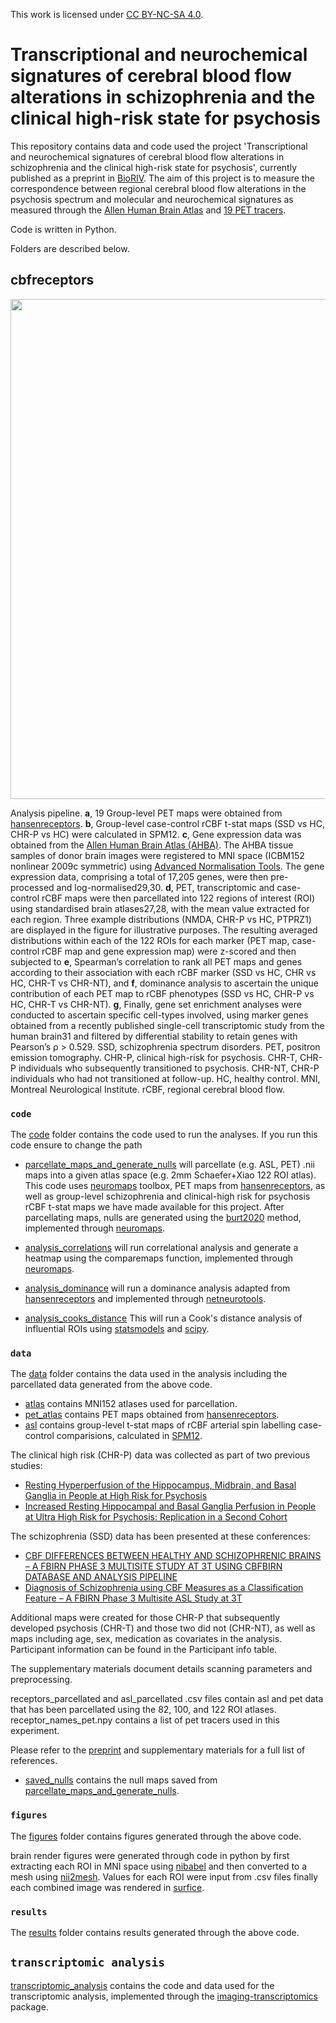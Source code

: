 This work is licensed under [CC BY-NC-SA 4.0](https://creativecommons.org/licenses/by-nc-sa/4.0/?ref=chooser-v1). 

# Transcriptional and neurochemical signatures of cerebral blood flow alterations in schizophrenia and the clinical high-risk state for psychosis
This repository contains data and code used the project 'Transcriptional and neurochemical signatures of cerebral blood flow alterations in schizophrenia and the clinical high-risk state for psychosis', currently published as a preprint in [BioRIV](https://www.biorxiv.org/content/10.1101/2024.03.13.583894v1). The aim of this project is to measure the correspondence between regional cerebral blood flow alterations in the psychosis spectrum and molecular and neurochemical signatures as measured through the [Allen Human Brain Atlas](https://portal.brain-map.org) and [19 PET tracers](https://github.com/netneurolab/hansen_receptors/tree/main/).

Code is written in Python.

Folders are described below.

## cbfreceptors
<img src="figures/fig1.png"  width="800">

Analysis pipeline. **a**, 19 Group-level PET maps were obtained from [hansenreceptors](http://github.com/netneurolab/hansen_receptors). **b**, Group-level case-control rCBF t-stat maps (SSD vs HC, CHR-P vs HC) were calculated in SPM12. **c**, Gene expression data was obtained from the [Allen Human Brain Atlas (AHBA)](https://portal.brain-map.org). The AHBA tissue samples of donor brain images were registered to MNI space (ICBM152 nonlinear 2009c symmetric) using [Advanced Normalisation Tools](https://zenodo.org/records/3677132). The gene expression data, comprising a total of 17,205 genes, were then pre-processed and log-normalised29,30. **d**, PET, transcriptomic and case-control rCBF maps were then parcellated into 122 regions of interest (ROI) using standardised brain atlases27,28, with the mean value extracted for each region. Three example distributions (NMDA, CHR-P vs HC, PTPRZ1) are displayed in the figure for illustrative purposes. The resulting averaged distributions within each of the 122 ROIs for each marker (PET map, case-control rCBF map and gene expression map) were z-scored and then subjected to **e**, Spearman’s correlation to rank all PET maps and genes according to their association with each rCBF marker (SSD vs HC, CHR vs HC, CHR-T vs CHR-NT), and **f**, dominance analysis to ascertain the unique contribution of each PET map to rCBF phenotypes (SSD vs HC, CHR-P vs HC, CHR-T vs CHR-NT). **g**, Finally, gene set enrichment analyses were conducted to ascertain specific cell-types involved, using marker genes obtained from a recently published single-cell transcriptomic study from the human brain31 and filtered by differential stability to retain genes with Pearson’s ρ > 0.529. SSD, schizophrenia spectrum disorders. PET, positron emission tomography. CHR-P, clinical high-risk for psychosis. CHR-T, CHR-P individuals who subsequently transitioned to psychosis. CHR-NT, CHR-P individuals who had not transitioned at follow-up. HC, healthy control. MNI, Montreal Neurological Institute. rCBF, regional cerebral blood flow.

### `code`
The [code](code/) folder contains the code used to run the analyses. If you run this code ensure to change the path 
- [parcellate_maps_and_generate_nulls](code/parcellate_maps_and_generate_nulls.npy) will parcellate (e.g. ASL, PET) .nii maps into a given atlas space (e.g. 2mm Schaefer+Xiao 122 ROI atlas). 
This code uses [neuromaps](https://netneurolab.github.io/neuromaps/usage.html) toolbox, PET maps from [hansenreceptors](https://github.com/netneurolab/hansen_receptors/tree/main/data), as well as group-level schizophrenia and clinical-high risk for psychosis rCBF t-stat maps we have made available for this project. After parcellating maps, nulls are generated using the [burt2020](https://brainsmash.readthedocs.io/en/latest/) method, implemented through [neuromaps](https://netneurolab.github.io/neuromaps/usage.html).

- [analysis_correlations](code/analysis_correlations.npy) will run correlational analysis and generate a heatmap using the comparemaps function, implemented through [neuromaps](https://netneurolab.github.io/neuromaps/usage.html). 

- [analysis_dominance](code/analysis_dominance.npy) will run a dominance analysis adapted from [hansenreceptors](https://github.com/netneurolab/hansen_receptors/tree/main/data) and implemented through [netneurotools](https://netneurotools.readthedocs.io/en/latest/).

- [analysis_cooks_distance](code/analysis_cooks_distance.npy)
This will run a Cook's distance analysis of influential ROIs using [statsmodels](https://www.statsmodels.org/stable/index.html) and [scipy](https://scipy.org). 

### `data`
The [data](data/) folder contains the data used in the analysis including the parcellated data generated from the above code.
- [atlas](data/atlas/) contains MNI152 atlases used for parcellation.
- [pet_atlas](data/pet_atlas/) contains PET maps obtained from [hansenreceptors](https://github.com/netneurolab/hansen_receptors/tree/main/data).
- [asl](data/asl/) contains group-level t-stat maps of rCBF arterial spin labelling case-control comparisions, calculated in [SPM12](https://www.fil.ion.ucl.ac.uk/spm/software/spm12/).

The clinical high risk (CHR-P) data was collected as part of two previous studies:
- [Resting Hyperperfusion of the Hippocampus, Midbrain, and Basal Ganglia in People at High Risk for Psychosis](https://doi.org/10.1176/appi.ajp.2015.15040485)
- [Increased Resting Hippocampal and Basal Ganglia Perfusion in People at Ultra High Risk for Psychosis: Replication in a Second Cohort](https://doi.org/10.1093/schbul/sbx169)

The schizophrenia (SSD) data has been presented at these conferences:
- [CBF DIFFERENCES BETWEEN HEALTHY AND SCHIZOPHRENIC BRAINS – A FBIRN PHASE 3 MULTISITE
STUDY AT 3T USING CBFBIRN DATABASE AND ANALYSIS PIPELINE](https://cds.ismrm.org/protected/13MProceedings/PDFfiles/0736.PDF)
- [Diagnosis of Schizophrenia using CBF Measures as a Classification Feature – A FBIRN Phase 3 Multisite ASL Study at 3T](https://cds.ismrm.org/protected/15MProceedings/PDFfiles/2368.pdf)
    
Additional maps were created for those CHR-P that subsequently developed psychosis (CHR-T) and those two did not (CHR-NT), as well as maps including age, sex, medication as covariates in the analysis.
Participant information can be found in the Participant info table.
    
The supplementary materials document details scanning parameters and preprocessing.

receptors_parcellated and asl_parcellated .csv files contain asl and pet data that has been parcellated using the 82, 100, and 122 ROI atlases.
receptor_names_pet.npy contains a list of pet tracers used in this experiment.

Please refer to the [preprint](https://www.biorxiv.org/content/10.1101/2024.03.13.583894v1) and supplementary materials for a full list of references.

- [saved_nulls](data/saved_nulls/) contains the null maps saved from [parcellate_maps_and_generate_nulls](code/parcellate_maps_and_generate_nulls.npy).

### `figures`
The [figures](figures/) folder contains figures generated through the above code.

brain render figures were generated through code in python by first extracting each ROI in MNI space using [nibabel](https://nipy.org/nibabel/) and then converted to a mesh using [nii2mesh](https://github.com/neurolabusc/nii2mesh). Values for each ROI were input from .csv files finally each combined image was rendered in [surfice](https://www.nitrc.org/projects/surfice/).

### `results`
The [results](results/) folder contains results generated through the above code.

## `transcriptomic analysis`
[transcriptomic_analysis](transcriptomic_analysis) contains the code and data used for the transcriptomic analysis, implemented through the [imaging-transcriptomics](https://pypi.org/project/imaging-transcriptomics/) package.
